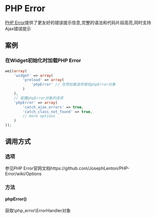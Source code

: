 PHP Error
=========
[PHP Error](http://phperror.net/)提供了更友好的错误提示信息,完整的语法和代码片段高亮,同时支持Ajax错误提示

案例
----
### 在Widget初始化时加载PHP Error
```php
wei(array(
    'widget' => array(
        'preload' => array(
            'phpError' // 在预加载选项增加phpError对象
        )
    ),
    // 配置phpError对象的选项
    'phpError' => array(
        'catch_ajax_errors' => true,
        'catch_class_not_found' => true,
        // more options
    )
));
```

调用方式
--------

### 选项

参见PHP Error官网文档https://github.com/JosephLenton/PHP-Error/wiki/Options

### 方法

#### phpError()
获取\php_error\ErrorHandler对象
